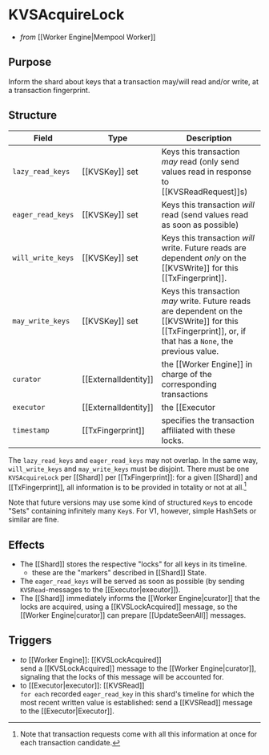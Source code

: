 # KVSAcquireLock
- _from_ [[Worker Engine|Mempool Worker]] <!-- formerly from [[Executor]] -->

## Purpose
<!-- ANCHOR: blurp -->
Inform the shard about keys that a transaction may/will read and/or
 write, at a transaction fingerprint.
<!-- ANCHOR_END: blurp -->
<!-- the range is the novelty w.r.t. to earlier versions of the specs -->

## Structure

| Field | Type | Description |
|-------|------|-------------|
| `lazy_read_keys` | [[KVSKey]] set | Keys this transaction _may_ read (only send values read in response to [[KVSReadRequest]]s)|
| `eager_read_keys` | [[KVSKey]] set| Keys this transaction _will_ read (send values read as soon as possible) |
| `will_write_keys` | [[KVSKey]] set| Keys this transaction _will_ write. Future reads are dependent _only_ on the [[KVSWrite]] for this [[TxFingerprint]].|
| `may_write_keys`  | [[KVSKey]] set| Keys this transaction _may_ write. Future reads are dependent on the [[KVSWrite]] for this [[TxFingerprint]], or, if that has a `None`, the previous value.|
| `curator`| [[ExternalIdentity]] | the [[Worker Engine]] in charge of the corresponding transactions     |
| `executor`| [[ExternalIdentity]] | the [[Executor|Executor]] for this [[TransactionCandidate]]|
| `timestamp`| [[TxFingerprint]] | specifies the transaction affiliated with these locks. 


The `lazy_read_keys` and `eager_read_keys` may not overlap.
In the same way,  `will_write_keys` and `may_write_keys` must be
 disjoint.
There must be one `KVSAcquireLock` per [[Shard]]
 per [[TxFingerprint]]: for a given [[Shard]] and [[TxFingerprint]],
 all information is to be provided in totality or not at all.[^1]

Note that future versions may use some kind of structured `Key`s to
 encode "Sets" containing infinitely many `Key`s. 
For V1, however, simple HashSets or similar are fine. 

## Effects

- The [[Shard]] stores the respective "locks" for all keys in its timeline.
  - these are the "markers" described in [[Shard]] State. 
- The `eager_read_keys` will be served as soon as possible
  (by sending `KVSRead`-messages to the [[Executor|executor]]).
- The [[Shard]] immediately informs the [[Worker Engine|curator]] that
   the locks are acquired, using a [[KVSLockAcquired]] message, so the
   [[Worker Engine|curator]] can prepare [[UpdateSeenAll]] messages.

## Triggers

- _to_ [[Worker Engine]]: [[KVSLockAcquired]]  
  send a [[KVSLockAcquired]] message to the [[Worker Engine|curator]],
      signaling that the locks of this message will be accounted for.  
- to [[Executor|executor]]:  [[KVSRead]]  
  `for each` recorded `eager_read_key` in this shard's timeline
  for which the most recent written value is established: 
  send a [[KVSRead]] message to the [[Executor|Executor]].

[^1]: Note that transaction requests come with all this information
    at once for each transaction candidate.
